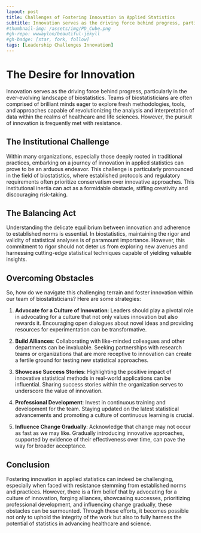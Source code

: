 ```yaml
---
layout: post
title: Challenges of Fostering Innovation in Applied Statistics
subtitle: Innovation serves as the driving force behind progress, particularly in the ever-evolving landscape of applied statistics.
#thumbnail-img: /assets/img/PD_Cube.png
#gh-repo: wwwaylon/beautiful-jekyll
#gh-badge: [star, fork, follow]
tags: [Leadership Challenges Innovation]
---
```


# The Desire for Innovation

Innovation serves as the driving force behind progress, particularly in the ever-evolving landscape of biostatistics. Teams of biostatisticians are often comprised of brilliant minds eager to explore fresh methodologies, tools, and approaches capable of revolutionizing the analysis and interpretation of data within the realms of healthcare and life sciences. However, the pursuit of innovation is frequently met with resistance.

## The Institutional Challenge

Within many organizations, especially those deeply rooted in traditional practices, embarking on a journey of innovation in applied statistics can prove to be an arduous endeavor. This challenge is particularly pronounced in the field of biostatistics, where established protocols and regulatory requirements often prioritize conservatism over innovative approaches. This institutional inertia can act as a formidable obstacle, stifling creativity and discouraging risk-taking.

## The Balancing Act

Understanding the delicate equilibrium between innovation and adherence to established norms is essential. In biostatistics, maintaining the rigor and validity of statistical analyses is of paramount importance. However, this commitment to rigor should not deter us from exploring new avenues and harnessing cutting-edge statistical techniques capable of yielding valuable insights.

## Overcoming Obstacles

So, how do we navigate this challenging terrain and foster innovation within our team of biostatisticians? Here are some strategies:

1. **Advocate for a Culture of Innovation**: Leaders should play a pivotal role in advocating for a culture that not only values innovation but also rewards it. Encouraging open dialogues about novel ideas and providing resources for experimentation can be transformative.

1. **Build Alliances**: Collaborating with like-minded colleagues and other departments can be invaluable. Seeking partnerships with research teams or organizations that are more receptive to innovation can create a fertile ground for testing new statistical approaches.

1. **Showcase Success Stories**: Highlighting the positive impact of innovative statistical methods in real-world applications can be influential. Sharing success stories within the organization serves to underscore the value of innovation.

1. **Professional Development**: Invest in continuous training and development for the team. Staying updated on the latest statistical advancements and promoting a culture of continuous learning is crucial.

1. **Influence Change Gradually**: Acknowledge that change may not occur as fast as we may like. Gradually introducing innovative approaches, supported by evidence of their effectiveness over time, can pave the way for broader acceptance.

## Conclusion

Fostering innovation in applied statistics can indeed be challenging, especially when faced with resistance stemming from established norms and practices. However, there is a firm belief that by advocating for a culture of innovation, forging alliances, showcasing successes, prioritizing professional development, and influencing change gradually, these obstacles can be surmounted. Through these efforts, it becomes possible not only to uphold the integrity of the work but also to fully harness the potential of statistics in advancing healthcare and science.